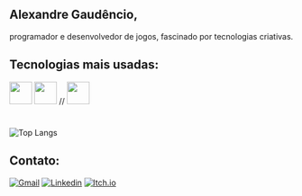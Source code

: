 <div style="text-align:"center;">
  <link rel="stylesheet" href="https://cdn.jsdelivr.net/gh/devicons/devicon@v2.15.1/devicon.min.css">

## Alexandre Gaudêncio, 
programador e desenvolvedor de jogos, fascinado por tecnologias criativas.

## Tecnologias mais usadas:
<div style="position: flex;">
  <img src="https://cdn.jsdelivr.net/gh/devicons/devicon/icons/csharp/csharp-original.svg" width="40px"/>
  <img src="https://cdn.jsdelivr.net/gh/devicons/devicon/icons/unity/unity-original.svg" width="40px" />
 // <img src="https://cdn.jsdelivr.net/gh/devicons/devicon/icons/javascript/javascript-original.svg"  width="40x"/>
</div>

#

![Top Langs](https://github-readme-stats.vercel.app/api/top-langs/?username=alexandregaudencio&hide_progress=false)

## Contato:
[![Gmail](https://img.shields.io/badge/Gmail-D14836?style=for-the-badge&logo=gmail&logoColor=white)](alexandre.gtpjr@gmail.com) 
[![Linkedin](https://img.shields.io/badge/LinkedIn-0077B5?style=for-the-badge&logo=linkedin&logoColor=white)](https://www.linkedin.com/in/alexandre-gaudencio/) 
[![Itch.io](https://img.shields.io/badge/Itch.io-FA5C5C?style=for-the-badge&logo=itchdotio&logoColor=white)](https://alexandre-gaudencio.itch.io/) 






</div>
